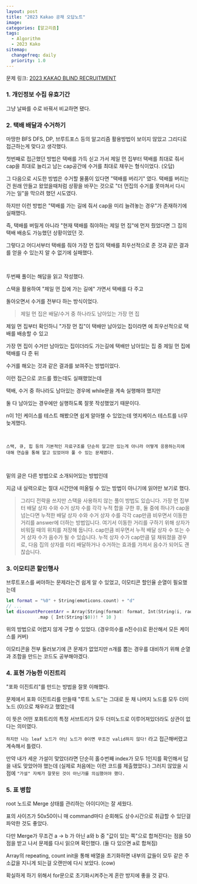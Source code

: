 ```yaml
---
layout: post
title: "2023 Kakao 공채 오답노트"
image:
categories: [알고리즘]
tags: 
  - Algorithm
  - 2023 Kako
sitemap:
  changefreq: daily
  priority: 1.0
---
```


문제 링크: [2023 KAKAO BLIND RECRUITMENT](https://school.programmers.co.kr/learn/challenges)

### 1. 개인정보 수집 유효기간

그냥 날짜를 수로 바꿔서 비교하면 됐다.

### 2. 택배 배달과 수거하기

마땅한 BFS DFS, DP, 브루트포스 등의 알고리즘 활용방법이 보이지 않았고 그리디로 접근하는게 맞다고 생각했다.

첫번째로 접근했던 방법은 택배를 가득 싣고 가서 제일 먼 집부터 택배를 최대로 줘서 cap을 최대로 늘리고 남는 cap공간에 수거를 최대로 채우는 형식이었다. (오답)

그 다음으로 시도한 방법은 수거할 물품이 있다면 "택배를 버리기" 였다. 택배를 버리는건 원래 안들고 왔었을때처럼 상황을 바꾸는 것으로  "더 먼집의 수거를 못마쳐서 다시 가는 일"을 막으려 했던 시도였다.

하지만 이런 방법은 "택배를 가는 길에 줘서 cap을 미리 늘려놓는 경우"가 존재하기에 실패했다.

즉, 택배를 버릴게 아니라 "현재 택배를 줘야하는 제일 먼 집"에 먼저 줬었다면 그 집의 택배 배송도 가능했던 상황이었던 것.

그렇다고 어디서부터 택배를 줘야 가장 먼 집의 택배를 최우선적으로 준 것과 같은 결과를 얻을 수 있는지 알 수 없기에 실패했다.

<br/>

두번째 풀이는 해답을 읽고 작성했다.

스택을 활용하여 "제일 먼 집에 가는 길에" 가면서 택배를 다 주고

돌아오면서 수거를 전부다 하는 방식이었다.

> 제일 먼 집은 배달/수거 중 하나라도 남아있는 가장 먼 집

제일 먼 집부터 확인하니 "가장 먼 집"이 택배만 남아있는 집이라면 에 최우선적으로 택배를 배송할  수 있고

가장 먼 집이 수거만 남아있는 집이더라도 가는길에 택배만 남아있는 집 중 제일 먼 집에 택배를 다 준 뒤

수거를 해오는 것과 같은 결과를 보여주는 방법이었다.

이런 접근으로 코드를 짰는데도 실패했었는데

택배, 수거 중 하나라도 남아있는 경우에 while문을 계속 실행해야 했지만

둘 다 남아있는 경우에만 실행하도록 잘못 작성했었기 때문이다.

n이 1인 케이스를 테스트 해봤으면 쉽게 알아챌 수 있었는데 엣지케이스 테스트를 너무 늦게했다.

<br/> 

`스택, 큐, 힙 등의 기본적인 자료구조를 단순히 알고만 있는게 아니라 어떻게 응용하는지에 대해 연습을 통해 알고 있었어야 풀 수 있는 문제였다.`

<br/>

밑의 글은 다른 방법으로 소개되어있는 방법인데 

지금 내 실력으로는 절대 시간안에 떠올릴 수 있는 방법이 아니기에 읽어만 보기로 했다.

> 그리디 전략을 쓰지만 스택을 사용하지 않는 풀이 방법도 있습니다. 가장 먼 집부터 배달 상자 수와 수거 상자 수를 각각 누적 합을 구한 후, 둘 중에 하나가 cap을 넘는다면 누적한 배달 상자 수와 수거 상자 수를 각각 cap만큼 비우면서 이동한 거리를 answer에 더하는 방법입니다. 여기서 이동한 거리를 구하기 위해 상자가 비워질 때의 위치를 저장해 둡니다. cap만큼 비우면서 누적 배달 상자 수 또는 수거 상자 수가 음수가 될 수 있습니다. 누적 상자 수가 cap만큼 덜 채워졌을 경우로, 다음 집의 상자를 미리 배달하거나 수거하는 효과를 가져서 음수가 되어도 괜찮습니다.

### 3. 이모티콘 할인행사

브루트포스를 써야하는 문제라는건 쉽게 알 수 있었고, 이모티콘 할인율 순열이 필요했는데 

```swift
let format = "%0" + String(emoticons.count) + "d"
// ...
let discountPercentArr = Array(String(format: format, Int(String(i, radix: 5))!))
            .map { Int(String($0))! * 10 }
```

위의 방법으로  어렵지 않게 구할 수 있었다. (경우의수를 n진수(i)로 환산해서 모든 케이스를 커버)

이모티콘을 전부 둘러보기에 큰 문제가 없었지만 n개를 뽑는 경우를 대비하기 위해 순열과 조합을 만드는 코드도 공부해야겠다.

### 4. 표현 가능한 이진트리

"포화 이진트리"를 만드는 방법을 잘못 이해했다.

문제에서 포화 이진트리를 만들때 "루트 노드"는 그대로 둔 채 나머지 노드를 모두 더미노드 (0)으로 채우라고 했었는데

이 뜻은 어떤 포화트리의 특정 서브트리가 모두 더미노드로 이루어져있더라도 상관이 없다는 의미였다.

`하지만 나는 leaf 노드가 아닌 노드가 0이면 무조건 valid하지 않다!` 라고 접근해버렸고 계속해서 틀렸다.

만약 내가 세운 가설이 맞았더라면 단순히 홀수번째 index가 모두 1인지를 확인해서 답을 내도 맞았어야 했는데 (실제로 처음에는 이런 코드를 제출했었다.) 그러지 않았을 시점에 `"가설" 자체가 잘못된 것이 아닌가를 의심했어야 했다.`

### 5. 표 병합

root 노드로 Merge 상태를 관리하는 아이디어는 잘 세웠다.

표의 사이즈가 50x50이니 매 command마다 순회해도 상수시간으로 취급할 수 있단걸 파악한 것도 좋았다.

다만 Merge가 무조건 a -> b 가 아닌 a와 b 중 "값이 있는 쪽"으로 합쳐진다는 점을 50점을 받고 나서 문제를 다시 읽으며 확인했다. (둘 다 있으면 a로 합쳐짐)

Array의 repeating, count init을 통해 배열을 초기화하면 내부의 값들이 모두 같은 주소값을 지니게 되는걸 오랜만에 다시 보았다. (cow)

확실하게 하기 위해서 for문으로 초기화시켜주는게 혼란 방지에 좋을 것 같다.

